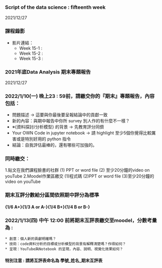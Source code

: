 ### Script of the data science : fifteenth week 
2021/12/27

### 課程錄影
* 影片連結： 
  * Week 15-1 : 
  * Week 15-2 : 
  * Week 15-3 : 

### 2021年底Data Analysis 期末專題報告
2021/12/27

### 2022/1/10(一) 晚上23 : 59前，請繳交你的『期末』專題報告，內容包括：
* 問題描述 → 這要與你最後要呈報結論中的貢獻一致
* 新的內容：與期中報告中你所 survey 別人作的有什麼不一樣？
* ※{資料探討/分析模型} 的背景 → 先教育評分同儕
* Your OWN Code in jupyter notebook → 請 highlight 至少5個你覺得比較厲害或是特別好用的 python 指令
* 結論：自我評估最棒的，還有哪些可加強的。

### 同時繳交：
1.貼文在我們課程臉書的社群
	(1) PPT or word file
	(2) 至少20分鐘的video on youTube
2.Moodel作業區繳交
	(1)程式碼
	(2)PPT or word file
	(3)至少20分鐘的video on youTube

### 期末互評分數給分區間依照期中評分為標準 
#### {1/6 A+}{1/3 A or A-}{1/4 B+}{1/4 B or B-}
### 2022/1/13(四) 中午 12:00 前將期末互評表繳交至moodel，分數考量為 : 
	* 創意：個人新的貢獻明確嗎？
	* 技術：code資料分析的目標或分析模型的背景有解釋清楚嗎？作得如何？
	* 呈現：YouTube與Notebook 的呈現，內容、說明、視覺化效果如何？
#### 特別注意 : 請將互評表命名為 學號_姓名_期末互評表
